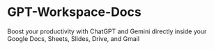 # GPT-Workspace-Docs
Boost your productivity with ChatGPT and Gemini directly inside your Google Docs, Sheets, Slides, Drive, and Gmail
